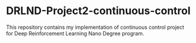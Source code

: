 # DRLND-Project2-continuous-control
This repository contains my implementation of continuous control project for Deep Reinforcement Learning Nano Degree program.
